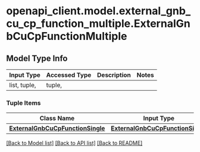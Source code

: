 # openapi_client.model.external_gnb_cu_cp_function_multiple.ExternalGnbCuCpFunctionMultiple

## Model Type Info
Input Type | Accessed Type | Description | Notes
------------ | ------------- | ------------- | -------------
list, tuple,  | tuple,  |  | 

### Tuple Items
Class Name | Input Type | Accessed Type | Description | Notes
------------- | ------------- | ------------- | ------------- | -------------
[**ExternalGnbCuCpFunctionSingle**](ExternalGnbCuCpFunctionSingle.md) | [**ExternalGnbCuCpFunctionSingle**](ExternalGnbCuCpFunctionSingle.md) | [**ExternalGnbCuCpFunctionSingle**](ExternalGnbCuCpFunctionSingle.md) |  | 

[[Back to Model list]](../../README.md#documentation-for-models) [[Back to API list]](../../README.md#documentation-for-api-endpoints) [[Back to README]](../../README.md)

